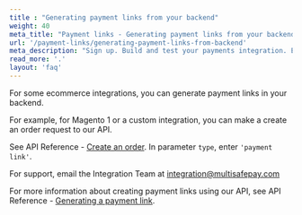 ```yaml
---
title : "Generating payment links from your backend"
weight: 40
meta_title: "Payment links - Generating payment links from your backend - MultiSafepay Docs"
url: '/payment-links/generating-payment-links-from-backend'
meta_description: "Sign up. Build and test your payments integration. Explore our products and services. Use our API Reference, SDKs, and wrappers. Get support."
read_more: '.'
layout: 'faq'
---
```


For some ecommerce integrations, you can generate payment links in your backend. 

For example, for Magento 1 or a custom integration, you can make a create an order request to our API. 

See API Reference - [Create an order](https://docs.multisafepay.com/api/#create-an-order). In parameter `type`,  enter `'payment link'`. 

For support, email the Integration Team at <integration@multisafepay.com>

For more information about creating payment links using our API, see API Reference - [Generating a payment link](/api/#generating-a-payment-link).